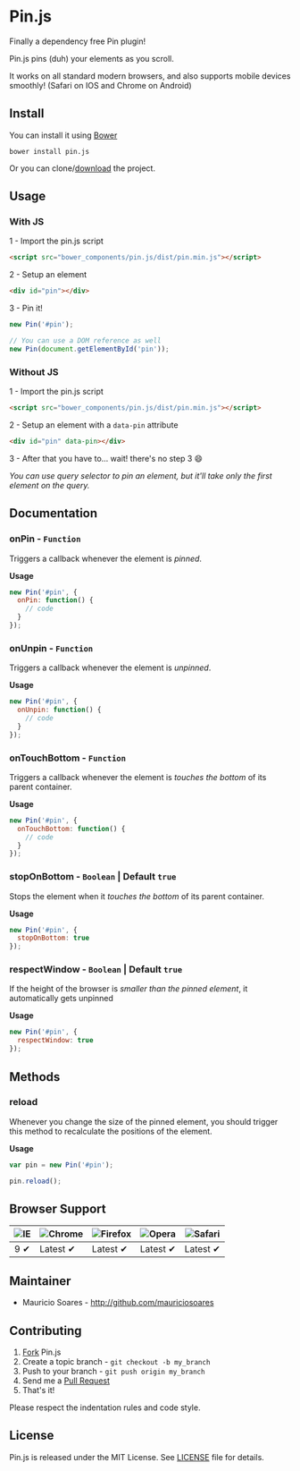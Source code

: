 # Pin.js

Finally a dependency free Pin plugin!

Pin.js pins (duh) your elements as you scroll.

It works on all standard modern browsers, and also supports mobile devices smoothly! (Safari on IOS and Chrome on Android)

## Install

You can install it using [Bower](http://bower.io/)

```
bower install pin.js
```

Or you can clone/[download](https://github.com/mauriciosoares/pin.js/archive/master.zip) the project.

## Usage

### With JS

1 - Import the pin.js script

```html
<script src="bower_components/pin.js/dist/pin.min.js"></script>
```

2 - Setup an element

```html
<div id="pin"></div>
```

3 - Pin it!

```js
new Pin('#pin');

// You can use a DOM reference as well
new Pin(document.getElementById('pin'));
```

### Without JS

1 - Import the pin.js script

```html
<script src="bower_components/pin.js/dist/pin.min.js"></script>
```

2 - Setup an element with a `data-pin` attribute

```html
<div id="pin" data-pin></div>
```

3 - After that you have to... wait! there's no step 3 :smile:

_You can use query selector to pin an element, but it'll take only the first element on the query._

## Documentation

### onPin - `Function`
Triggers a callback whenever the element is _pinned_.

__Usage__
```js
new Pin('#pin', {
  onPin: function() {
    // code
  }
});
```

### onUnpin - `Function`
Triggers a callback whenever the element is _unpinned_.

__Usage__
```js
new Pin('#pin', {
  onUnpin: function() {
    // code
  }
});
```

### onTouchBottom - `Function`
Triggers a callback whenever the element is _touches the bottom_ of its parent container.

__Usage__
```js
new Pin('#pin', {
  onTouchBottom: function() {
    // code
  }
});
```

### stopOnBottom - `Boolean` | Default `true`
Stops the element when it _touches the bottom_ of its parent container.

__Usage__
```js
new Pin('#pin', {
  stopOnBottom: true
});
```

### respectWindow - `Boolean` | Default `true`
If the height of the browser is _smaller than the pinned element_, it automatically gets unpinned

__Usage__
```js
new Pin('#pin', {
  respectWindow: true
});
```

## Methods

### reload
Whenever you change the size of the pinned element, you should trigger this method to recalculate the positions of the element.

__Usage__
```js
var pin = new Pin('#pin');

pin.reload();
```

## Browser Support

![IE](https://cloud.githubusercontent.com/assets/398893/3528325/20373e76-078e-11e4-8e3a-1cb86cf506f0.png) | ![Chrome](https://cloud.githubusercontent.com/assets/398893/3528328/23bc7bc4-078e-11e4-8752-ba2809bf5cce.png) | ![Firefox](https://cloud.githubusercontent.com/assets/398893/3528329/26283ab0-078e-11e4-84d4-db2cf1009953.png) | ![Opera](https://cloud.githubusercontent.com/assets/398893/3528330/27ec9fa8-078e-11e4-95cb-709fd11dac16.png) | ![Safari](https://cloud.githubusercontent.com/assets/398893/3528331/29df8618-078e-11e4-8e3e-ed8ac738693f.png)
--- | --- | --- | --- | --- |
<center>9 ✔</center> | Latest ✔ | Latest ✔ | Latest ✔ | Latest ✔ |

## Maintainer

- Mauricio Soares - <http://github.com/mauriciosoares>

## Contributing

1. [Fork](http://help.github.com/forking/) Pin.js
2. Create a topic branch - `git checkout -b my_branch`
3. Push to your branch - `git push origin my_branch`
4. Send me a [Pull Request](https://help.github.com/articles/using-pull-requests)
5. That's it!

Please respect the indentation rules and code style.

## License

Pin.js is released under the MIT License. See [LICENSE](https://github.com/mauriciosoares/pin.js/blob/master/LICENSE) file for details.
